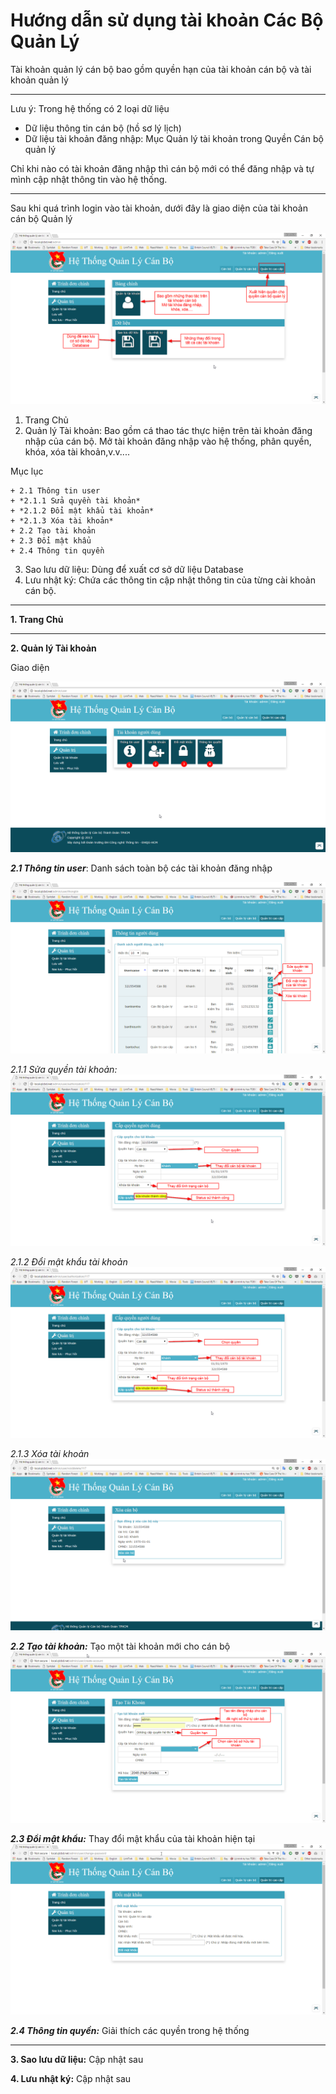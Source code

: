 # Hướng dẫn sử dụng tài khoản Các Bộ Quản Lý #

Tài khoản quản lý cán bộ bao gồm quyền hạn của tài khoản cán bộ và tài khoản quản lý

----------
Lưu ý:
Trong hệ thống có 2 loại dữ liệu 

+ Dữ liệu thông tin cán bộ (hồ sơ lý lịch)
+ Dữ liệu tài khoản đăng nhập: Mục Quản lý tài khoản trong Quyền Cán bộ quản lý

Chỉ khi nào có tài khoản đăng nhập thì cán bộ mới có thể đăng nhập và tự mình cập nhật thông tin vào hệ thống.

----------

Sau khi quá trình login vào tài khoản, dưới đây là giao diện của tài khoản cán bộ Quản lý

![](image\Screenshots\2017-04\chrome_2017-04-01_19-59-17.png)

1. Trang Chủ
2. Quản lý Tài khoản: Bao gồm cá thao tác thực hiện trên tài khoản đăng nhập của cán bộ. Mở tài khoản đăng nhập vào hệ thống, phân quyền, khóa, xóa tài khoản,v.v....

Mục lục

	+ 2.1 Thông tin user
	+ *2.1.1 Sửa quyền tài khoản*
	+ *2.1.2 Đổi mật khẩu tài khoản*
	+ *2.1.3 Xóa tài khoản*
	+ 2.2 Tạo tài khoản
	+ 2.3 Đổi mật khẩu
	+ 2.4 Thông tin quyền

3. Sao lưu dữ liệu: Dùng để xuất cơ sở dữ liệu Database
4. Lưu nhật ký: Chứa các thông tin cập nhật thông tin của từng cài khoản cán bộ.



----------
**1. Trang Chủ**


----------

**2. Quản lý Tài khoản**

Giao diện

![](image\Screenshots\2017-04\chrome_2017-04-01_20-50-56.png)

***2.1 Thông tin user***: Danh sách toàn bộ các tài khoản đăng nhập

![](image\Screenshots\2017-04\chrome_2017-04-01_20-55-38.png)

*2.1.1 Sửa quyền tài khoản:*
![](image\Screenshots\2017-04\chrome_2017-04-01_21-00-02.png)

*2.1.2 Đổi mật khẩu tài khoản*
![](image\Screenshots\2017-04\chrome_2017-04-01_21-00-02.png)

*2.1.3 Xóa tài khoản*
![](image\Screenshots\2017-04\chrome_2017-04-01_21-06-59.png)


***2.2 Tạo tài khoản:*** Tạo một tài khoản mới cho cán bộ
![](image\Screenshots\2017-04\chrome_2017-04-01_21-09-07.png)

***2.3 Đổi mật khẩu:*** Thay đổi mật khẩu của tài khoản hiện tại
![](image\Screenshots\2017-04\chrome_2017-04-01_21-13-18.png)

***2.4 Thông tin quyền:*** Giải thích các quyền trong hệ thống


----------

**3. Sao lưu dữ liệu:** Cập nhật sau

**4. Lưu nhật ký:** Cập nhật sau